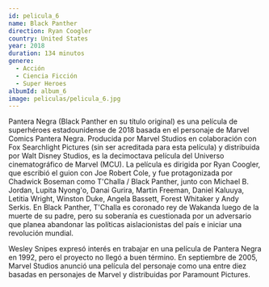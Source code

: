```yaml
---
id: pelicula_6
name: Black Panther
direction: Ryan Coogler
country: United States
year: 2018
duration: 134 minutos
genere:
  - Acción
  - Ciencia Ficción
  - Super Heroes
albumId: album_6
image: peliculas/pelicula_6.jpg
---
```


Pantera Negra (Black Panther en su título original) es una película de superhéroes estadounidense de 2018 basada en el personaje de Marvel Comics Pantera Negra. Producida por Marvel Studios en colaboración con Fox Searchlight Pictures (sin ser acreditada para esta película) y distribuida por Walt Disney Studios, es la decimoctava película del Universo cinematográfico de Marvel (MCU). La película es dirigida por Ryan Coogler, que escribió el guion con Joe Robert Cole, y fue protagonizada por Chadwick Boseman como T'Challa / Black Panther, junto con Michael B. Jordan, Lupita Nyong'o, Danai Gurira, Martin Freeman, Daniel Kaluuya, Letitia Wright, Winston Duke, Angela Bassett, Forest Whitaker y Andy Serkis. En Black Panther, T'Challa es coronado rey de Wakanda luego de la muerte de su padre, pero su soberanía es cuestionada por un adversario que planea abandonar las políticas aislacionistas del país e iniciar una revolución mundial.

Wesley Snipes expresó interés en trabajar en una película de Pantera Negra en 1992, pero el proyecto no llegó a buen término. En septiembre de 2005, Marvel Studios anunció una película del personaje como una entre diez basadas en personajes de Marvel y distribuidas por Paramount Pictures.